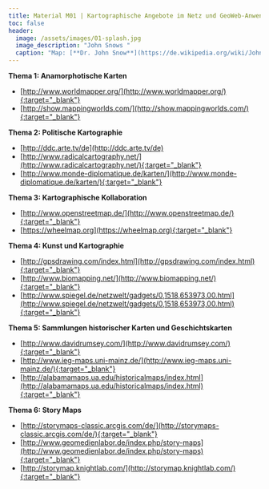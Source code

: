 ```yaml
---
title: Material M01 | Kartographische Angebote im Netz und GeoWeb-Anwendungen
toc: false
header:
  image: /assets/images/01-splash.jpg
  image_description: "John Snows "
  caption: "Map: [**Dr. John Snow**](https://de.wikipedia.org/wiki/John_Snow_(Mediziner)) [Wellcome Library via wikimedia](https://w.wiki/QtV)"
---
```


**Thema 1: Anamorphotische Karten**

  * [http://www.worldmapper.org/](http://www.worldmapper.org/){:target="_blank"}
  * [http://show.mappingworlds.com/](http://show.mappingworlds.com/){:target="_blank"}

**Thema 2: Politische Kartographie**

  * [http://ddc.arte.tv/de](http://ddc.arte.tv/de)
  * [http://www.radicalcartography.net/](http://www.radicalcartography.net/){:target="_blank"}
  * [http://www.monde-diplomatique.de/karten/](http://www.monde-diplomatique.de/karten/){:target="_blank"}

**Thema 3: Kartographische Kollaboration**

  * [http://www.openstreetmap.de/](http://www.openstreetmap.de/){:target="_blank"}
  * [https://wheelmap.org](https://wheelmap.org){:target="_blank"}

**Thema 4: Kunst und Kartographie**

  * [http://gpsdrawing.com/index.html](http://gpsdrawing.com/index.html){:target="_blank"}
  * [http://www.biomapping.net/](http://www.biomapping.net/){:target="_blank"}
  * [http://www.spiegel.de/netzwelt/gadgets/0,1518,653973,00.html](http://www.spiegel.de/netzwelt/gadgets/0,1518,653973,00.html){:target="_blank"}

**Thema 5: Sammlungen historischer Karten und Geschichtskarten**

  * [http://www.davidrumsey.com/](http://www.davidrumsey.com/){:target="_blank"}
  * [http://www.ieg-maps.uni-mainz.de/](http://www.ieg-maps.uni-mainz.de/){:target="_blank"}
  * [http://alabamamaps.ua.edu/historicalmaps/index.html](http://alabamamaps.ua.edu/historicalmaps/index.html){:target="_blank"}

**Thema 6: Story Maps**

  * [http://storymaps-classic.arcgis.com/de/](http://storymaps-classic.arcgis.com/de/){:target="_blank"}
  * [http://www.geomedienlabor.de/index.php/story-maps](http://www.geomedienlabor.de/index.php/story-maps){:target="_blank"}
  * [http://storymap.knightlab.com/](http://storymap.knightlab.com/){:target="_blank"}
